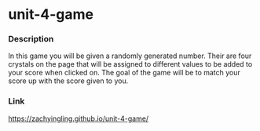 # unit-4-game

### Description
In this game you will be given a randomly generated number.
Their are four crystals on the page that will be assigned to different values to be added to your score when clicked on.
The goal of the game will be to match your score up with the score given to you.

### Link
https://zachyingling.github.io/unit-4-game/
